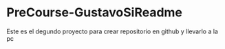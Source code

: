 # PreCourse-GustavoSiReadme
Este es el degundo proyecto para crear repositorio en github y llevarlo a la pc
